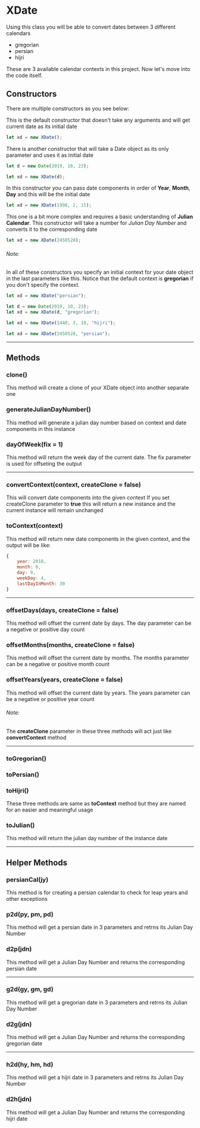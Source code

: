 # XDate

Using this class you will be able to convert dates between 3 different calendars

- gregorian
- persian
- hijri

These are 3 available calendar contexts in this project. Now let's move into the code itself.

## Constructors
There are multiple constructors as you see below:

This is the default constructor that doesn't take any arguments and will get current date as its initial date

```javascript
let xd = new XDate();
```

There is another constructor that will take a Date object as its only parameter and uses it as initial date

```javascript
let d = new Date(2019, 10, 23);

let xd = new XDate(d);
```

In this constructor you can pass date components in order of **Year**, **Month**, **Day** and this will be the initial date

```javascript
let xd = new XDate(1998, 2, 15);
```

This one is a bit more complex and requires a basic understanding of **Julian Calendar**. This constructor will take a number for *Julian Day Number* and converts it to the corresponding date

```javascript
let xd = new XDate(2458528);
```

###### Note:
In all of these constructors you specify an initial context for your date object in the last parameters like this. Notice that the default context is **gregorian** if you don't specify the context.

```javascript
let xd = new XDate("persian");
```
```javascript
let d = new Date(2019, 10, 23);
let xd = new XDate(d, "gregorian");
```
```javascript
let xd = new XDate(1440, 3, 18, "hijri");
```
```javascript
let xd = new XDate(2458528, "persian");
```

---

## Methods
### clone()
This method will create a clone of your XDate object into another separate one

### generateJulianDayNumber()
This method will generate a julian day number based on context and date components in this instance

### dayOfWeek(fix = 1)
This method will return the week day of the current date. The fix parameter is used for offseting the output

---

### convertContext(context, createClone = false)
This will convert date components into the given context
If you set createClone parameter to **true** this will return a new instance and the current instance will remain unchanged

### toContext(context)
This method will return new date components in the given context, and the output will be like:

```javascript
{
    year: 2018,
    month: 6,
    day: 9,
    weekDay: 4,
    lastDayInMonth: 30
}
```

---

### offsetDays(days, createClone = false)
This method will offset the current date by days. The day parameter can be a negative or positive day count

### offsetMonths(months, createClone = false)
This method will offset the current date by months. The months parameter can be a negative or positive month count

### offsetYears(years, createClone = false)
This method will offset the current date by years. The years parameter can be a negative or positive year count

###### Note:
The **createClone** parameter in these three methods will act just like **convertContext** method

---

### toGregorian()
### toPersian()
### toHijri()
These three methods are same as **toContext** method but they are named for an easier and meaningful usage

### toJulian()
This method will return the julian day number of the instance date

---

## Helper Methods
### persianCal(jy)
This method is for creating a persian calendar to check for leap years and other exceptions

### p2d(py, pm, pd)
This method will get a persian date in 3 parameters and retrns its Julian Day Number

### d2p(jdn)
This method will get a Julian Day Number and returns the corresponding persian date

---

### g2d(gy, gm, gd)
This method will get a gregorian date in 3 parameters and retrns its Julian Day Number

### d2g(jdn)
This method will get a Julian Day Number and returns the corresponding gregorian date

----

### h2d(hy, hm, hd)
This method will get a hijri date in 3 parameters and retrns its Julian Day Number

### d2h(jdn)
This method will get a Julian Day Number and returns the corresponding hijri date